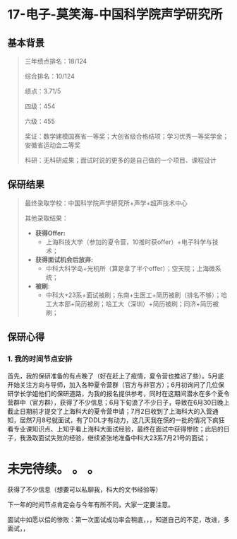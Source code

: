 # 17-电子-莫笑海-中国科学院声学研究所

## 基本背景

> 三年绩点排名：18/124
>
> 综合排名：10/124
>
> 绩点：3.71/5
>
> 四级：454
>
> 六级：455
>
> 奖证：数学建模国赛省一等奖；大创省级合格结项；学习优秀一等奖学金；安徽省运动会二等奖
>
> 科研：无科研成果；面试时说的更多的是自己做的一个项目、课程设计

## 保研结果

> 最终录取学校：中国科学院声学研究所+声学+超声技术中心
>
> 其他录取结果：
>
> * **获得Offer:**
>   * 上海科技大学（参加的夏令营，10推时获offer）+电子科学与技术；
> * **获得面试机会后放弃:**
>   * 中科大科学岛+光机所（算是拿了半个offer）；空天院；上海微系统；
> * **被刷**:
>   * 中科大+23系+面试被刷；东南+生医工+简历被刷（排名不够）；哈工大本部+简历被刷；哈工大（深圳）+简历被刷；同济+简历被刷；

## 保研心得

### 1. 我的时间节点安排

首先，我的保研准备的有点晚了（好在赶上了疫情，夏令营也推迟了些）。5月底开始关注方向与导师，加入各种夏令营群（官方与非官方）；6月初询问了几位保研学长学姐他们的保研道路，为我的报名提供参考，同时在这期间潜水在多个夏令营群中（官方群），获得了不少信息；6月下旬浪了不少日子，导致在6月30日晚上截止日期前才提交了上海科大的夏令营申请；7月2日收到了上海科大的入营通知，居然7月8号就面试，有了DDL才有动力，这几天我在慌的一批的情况下疯狂看专业课知识点、上知乎看上海科大面试经验，最终在面试中获得惨败；此后的日子，我汲取面试失败的经验，继续紧张地准备中科大23系7月21号的面试；


# 未完待续。 。 。




获得了不少信息（想要可以私聊我，科大的文书经验等）

下一年的时间节点肯定会与今年有所不同，大家一定要注意。

面试中如愿以偿的惨败：第一次面试成功率会稍底，，，知道自己的不足，改进，多面试，，

